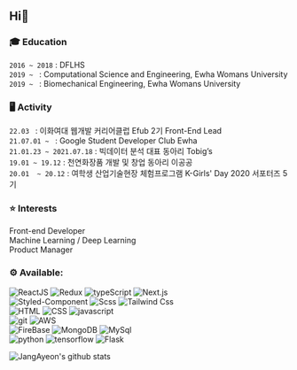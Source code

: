 <H2>Hi👋</h2>
<h3>🎓 Education</h3>

`2016 ~ 2018` : DFLHS<br>
`2019 ~ ` : Computational Science and Engineering, Ewha Womans University<br>
`2019 ~ ` : Biomechanical Engineering, Ewha Womans University</h5>

<h3>🖥 Activity</h3>

`22.03 ` : 이화여대 웹개발 커리어클럽 Efub 2기 Front-End Lead<br>
`21.07.01 ~ ` : Google Student Developer Club Ewha<br>
`21.01.23 ~ 2021.07.18` : 빅데이터 분석 대표 동아리 Tobig’s<br>
`19.01 ~ 19.12` : 천연화장품 개발 및 창업 동아리 이공공<br>
`20.01  ~ 20.12`  : 여학생 산업기술현장 체험프로그램 K-Girls' Day 2020 서포터즈 5기<br>

<h3>⭐ Interests</h3>
Front-end Developer<br>
Machine Learning / Deep Learning<br>
Product Manager<br>



 <h3> ⚙️ Available:  </h3>
 
 ![ReactJS](https://img.shields.io/badge/react-61DAFB?style=for-the-badge&logo=react&logoColor=black)
 ![Redux](https://img.shields.io/badge/redux-764ABC?style=for-the-badge&logo=redux&logoColor=white)
 ![typeScript](https://img.shields.io/badge/typescript-3178C6?style=for-the-badge&logo=typescript&logoColor=white)
 ![Next.js](https://img.shields.io/badge/next.js-000000?style=for-the-badge&logo=next.js&logoColor=white)<br>
 ![Styled-Component](https://img.shields.io/badge/styled--components-DB7093?style=for-the-badge&logo=styled-components&logoColor=white)
 ![Scss](https://img.shields.io/badge/Sass-CC6699?style=for-the-badge&logo=Sass&logoColor=white)
 ![Tailwind Css](https://img.shields.io/badge/Tailwind--CSS-06B6D4?style=for-the-badge&logo=Tailwind-css&logoColor=white)<br>
 ![HTML](https://img.shields.io/badge/HTML-E34F26?style=for-the-badge&logo=Html5&logoColor=white) 
 ![CSS](https://img.shields.io/badge/CSS-1572B6?style=for-the-badge&logo=Css3&logoColor=white)
 ![javascript](https://img.shields.io/badge/javascript-F7DF1E?style=for-the-badge&logo=javascript&logoColor=black)<br>
 ![git](https://img.shields.io/badge/git-F05032?style=for-the-badge&logo=git&logoColor=white)
 ![AWS](https://img.shields.io/badge/amazonaws-232F3E?style=for-the-badge&logo=amazonaws&logoColor=white)<br>
 ![FireBase](https://img.shields.io/badge/firebase-FFCA28?style=for-the-badge&logo=firebase&logoColor=white)
 ![MongoDB](https://img.shields.io/badge/mongoDB-47A248?style=for-the-badge&logo=MongoDB&logoColor=white)
 ![MySql](https://img.shields.io/badge/mysql-4479A1?style=for-the-badge&logo=mysql&logoColor=white)<br>
 ![python](https://img.shields.io/badge/Python-3766AB?style=for-the-badge&logo=Python&logoColor=white) 
 ![tensorflow](https://img.shields.io/badge/tensorflow-FCC624?style=for-the-badge&logo=Tensorflow&logoColor=black)
 ![Flask](https://img.shields.io/badge/flask-000000?style=for-the-badge&logo=flask&logoColor=white)

 
![JangAyeon's github stats](https://github-readme-stats.vercel.app/api?username=JangAyeon&show_icons=true&theme=tokyonight)

